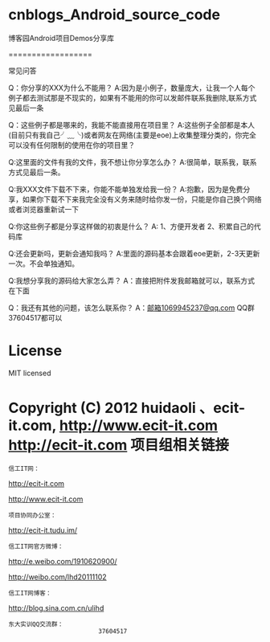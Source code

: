 ﻿cnblogs_Android_source_code
==================

博客园Android项目Demos分享库

==================

常见问答

Q：你分享的XXX为什么不能用？
A:因为是小例子，数量庞大，让我一个人每个例子都去测试那是不现实的，如果有不能用的你可以发邮件联系我删除,联系方式见最后一条

Q：这些例子都是哪来的，我能不能直接用在项目里？
A:这些例子全部都是本人(目前只有我自己╯﹏╰)或者网友在网络(主要是eoe)上收集整理分类的，你完全可以没有任何限制的使用在你的项目里？

Q:这里面的文件有我的文件，我不想让你分享怎么办？
A:很简单，联系我，联系方式见最后一条。

Q:我XXX文件下载不下来，你能不能单独发给我一份？
A:抱歉，因为是免费分享，如果你下载不下来我完全没有义务来随时给你发一份，只能是你自己换个网络或者浏览器重新试一下

Q:你这些例子都是分享这样做的初衷是什么？
A: 1、方便开发者 2、积累自己的代码库

Q:还会更新吗，更新会通知我吗？
A:里面的源码基本会跟着eoe更新，2-3天更新一次。不会单独通知。

Q:我想分享我的源码给大家怎么弄？
A：直接把附件发我邮箱就可以，联系方式在下面


Q：我还有其他的问题，该怎么联系你？
A：邮箱1069945237@qq.com QQ群37604517都可以

License
=================
MIT licensed

Copyright (C) 2012 huidaoli 、ecit-it.com, http://www.ecit-it.com http://ecit-it.com
项目组相关链接
==========================================================================================================================
    信工IT网：
http://ecit-it.com
            
http://www.ecit-it.com

    项目协同办公室：
http://ecit-it.tudu.im/

    信工IT网官方微博：
http://e.weibo.com/1910620900/ 
                
http://weibo.com/lhd20111102

    信工IT网博客：
http://blog.sina.com.cn/ulihd


    东大实训QQ交流群：
                             37604517
